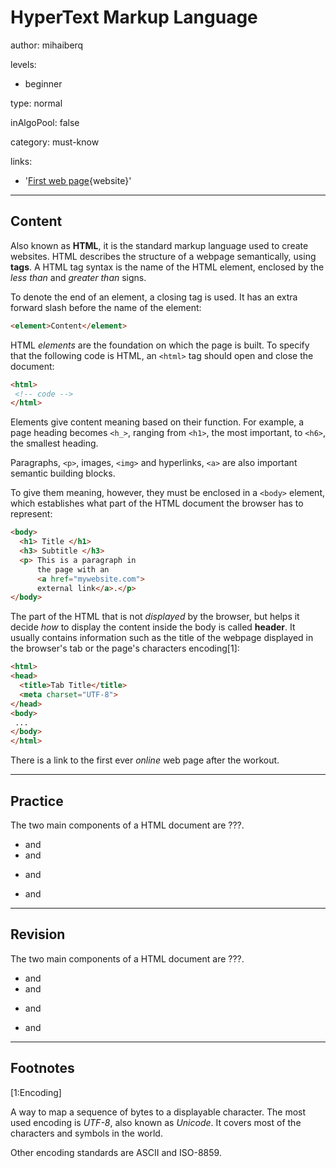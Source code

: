 # HyperText Markup Language
author: mihaiberq

levels:

  - beginner

type: normal

inAlgoPool: false

category: must-know

links:

  - '[First web page](http://info.cern.ch/hypertext/WWW/TheProject.html){website}'

---
## Content

Also known as **HTML**, it is the standard markup language used to create websites.  HTML describes the structure of a webpage semantically, using **tags**. A HTML tag syntax is the name of the HTML element, enclosed by the *less than* and *greater than* signs.

To denote the end of an element, a closing tag is used. It has an extra forward slash before the name of the element:
```html
<element>Content</element>
```

HTML *elements* are the foundation on which the page is built. To specify that the following code is HTML, an `<html>` tag should open and close the document:
```html
<html>
 <!-- code -->
</html>

```

Elements give content meaning based on their function. For example, a page heading becomes `<h_>`, ranging from `<h1>`, the most important, to `<h6>`, the smallest heading.

Paragraphs, `<p>`, images, `<img>` and hyperlinks, `<a>` are also important semantic building blocks.

To give them meaning, however, they must be enclosed in a `<body>` element, which establishes what part of the HTML document the browser has to represent:
```html
<body>
  <h1> Title </h1>
  <h3> Subtitle </h3>
  <p> This is a paragraph in
      the page with an
      <a href="mywebsite.com">
      external link</a>.</p>
</body>
```
The part of the HTML that is not *displayed* by the browser, but helps it decide *how* to display the content inside the body is called **header**. It usually contains information such as the title of the webpage displayed in the browser's tab or the page's characters encoding[1]:
```html
<html>
<head>
  <title>Tab Title</title>
  <meta charset="UTF-8">
</head>
<body>
 ...
</body>
</html>
```

There is a link to the first ever *online* web page after the workout.

---
## Practice

The two main components of a HTML document are ???.

* <head> and <body>
* <heading> and <body>
* <p> and <a>
* <h> and <body>

---
## Revision

The two main components of a HTML document are ???.

* <head> and <body>
* <heading> and <body>
* <p> and <a>
* <h> and <body>


---
## Footnotes
[1:Encoding]

A way to map a sequence of bytes to a displayable character. The most used encoding is *UTF-8*, also known as *Unicode*. It covers most of the characters and symbols in the world.

Other encoding standards are ASCII and ISO-8859.
